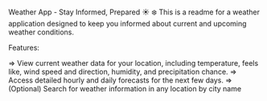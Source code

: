 Weather App - Stay Informed, Prepared ☀️ ❄️
This is a readme for a weather application designed to keep you informed about current and upcoming weather conditions.

Features:

=> View current weather data for your location, including temperature, feels like, wind speed and direction, humidity, and precipitation chance.
=> Access detailed hourly and daily forecasts for the next few days.
=> (Optional) Search for weather information in any location by city name

